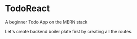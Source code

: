 # TodoReact
A beginner Todo App on the MERN stack

Let's create backend boiler plate first by creating all the routes.
